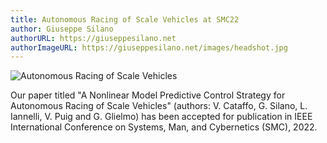```yaml
---
title: Autonomous Racing of Scale Vehicles at SMC22
author: Giuseppe Silano
authorURL: https://giuseppesilano.net
authorImageURL: https://giuseppesilano.net/images/headshot.jpg
---
```


![Autonomous Racing of Scale Vehicles](/optimization-engine/img/f1-10-main-car_orig.png)

Our paper titled "A Nonlinear Model Predictive Control Strategy for Autonomous Racing of Scale Vehicles" (authors: V. Cataffo, G. Silano, L. Iannelli, V. Puig and G. Glielmo) has been accepted for publication in IEEE International Conference on Systems, Man, and Cybernetics (SMC), 2022.
